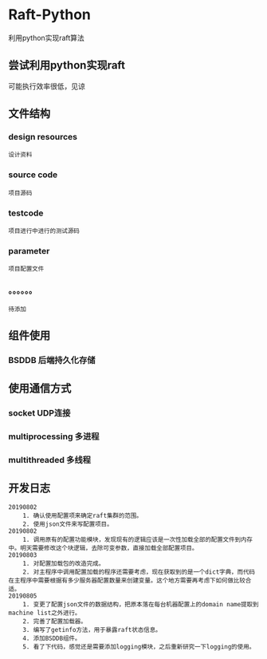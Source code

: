 # Raft-Python
利用python实现raft算法
## 尝试利用python实现raft
可能执行效率很低，见谅
## 文件结构
### design resources
    
    设计资料
    
### source code
    
    项目源码
    
### testcode
    
    项目进行中进行的测试源码

### parameter

    项目配置文件

### 。。。。。。

    待添加
    
## 组件使用

### BSDDB 后端持久化存储

## 使用通信方式

### socket UDP连接
### multiprocessing 多进程
### multithreaded 多线程

## 开发日志
    20190802
        1. 确认使用配置项来确定raft集群的范围。
        2. 使用json文件来写配置项目。
    20190802 
        1. 调用原有的配置功能模块，发现现有的逻辑应该是一次性加载全部的配置文件到内存中。明天需要修改这个块逻辑，去除可变参数，直接加载全部配置项目。
    20190803
        1. 对配置加载包的改造完成。
        2. 对主程序中调用配置加载的程序还需要考虑，现在获取到的是一个dict字典，而代码在主程序中需要根据有多少服务器配置数量来创建变量。这个地方需要再考虑下如何做比较合适。
    20190805
        1. 变更了配置json文件的数据结构，把原本落在每台机器配置上的domain name提取到machine list之外进行。
        2. 完善了配置加载器。
        3. 编写了getinfo方法，用于暴露raft状态信息。
        4. 添加BSDDB组件。
        5. 看了下代码，感觉还是需要添加logging模块，之后重新研究一下logging的使用。